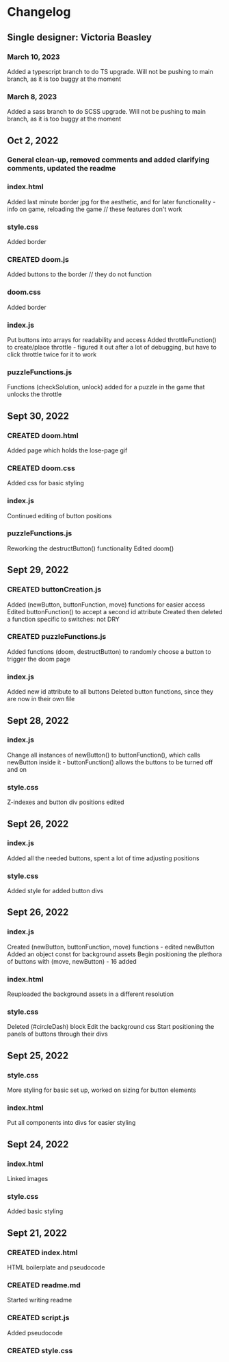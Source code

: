 # Changelog
## Single designer: Victoria Beasley

### March 10, 2023
Added a typescript branch to do TS upgrade. Will not be pushing to main branch, as it is too buggy at the moment

### March 8, 2023
Added a sass branch to do SCSS upgrade. Will not be pushing to main branch, as it is too buggy at the moment

## Oct 2, 2022

### General clean-up, removed comments and added clarifying comments, updated the readme

### index.html
Added last minute border jpg for the aesthetic, and for later functionality
    - info on game, reloading the game // these features don't work

### style.css
Added border

### CREATED doom.js
Added buttons to the border // they do not function

### doom.css
Added border

### index.js
Put buttons into arrays for readability and access
Added throttleFunction() to create/place throttle
    - figured it out after a lot of debugging, but have to click throttle twice for it to work

### puzzleFunctions.js
Functions (checkSolution, unlock) added for a puzzle in the game that unlocks the throttle

## Sept 30, 2022

### CREATED doom.html
Added page which holds the lose-page gif

### CREATED doom.css
Added css for basic styling

### index.js
Continued editing of button positions

### puzzleFunctions.js
Reworking the destructButton() functionality
Edited doom()

## Sept 29, 2022

### CREATED buttonCreation.js
Added (newButton, buttonFunction, move) functions for easier access
Edited buttonFunction() to accept a second id attribute
Created then deleted a function specific to switches: not DRY

### CREATED puzzleFunctions.js
Added functions (doom, destructButton) to randomly choose a button to trigger the doom page

### index.js
Added new id attribute to all buttons
Deleted button functions, since they are now in their own file

## Sept 28, 2022

### index.js
Change all instances of newButton() to buttonFunction(), which calls newButton inside it
    - buttonFunction() allows the buttons to be turned off and on

### style.css
Z-indexes and button div positions edited

## Sept 26, 2022

### index.js
Added all the needed buttons, spent a lot of time adjusting positions

### style.css
Added style for added button divs

## Sept 26, 2022

### index.js
Created (newButton, buttonFunction, move) functions
    - edited newButton
Added an object const for background assets
Begin positioning the plethora of buttons with (move, newButton)
    - 16 added

### index.html
Reuploaded the background assets in a different resolution

### style.css
Deleted (#circleDash) block
Edit the background css
Start positioning the panels of buttons through their divs

## Sept 25, 2022

### style.css
More styling for basic set up,
worked on sizing for button elements

### index.html
Put all components into divs for easier styling

## Sept 24, 2022

### index.html
Linked images

### style.css
Added basic styling

## Sept 21, 2022

### CREATED index.html
HTML boilerplate and pseudocode

### CREATED readme.md
Started writing readme

### CREATED script.js
Added pseudocode 

### CREATED style.css